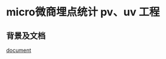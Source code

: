# micro微商埋点统计 pv、uv 工程


## 背景及文档

[document](http://192.168.184.10:99/backend/micro_ana/tree/master/about_doc)
